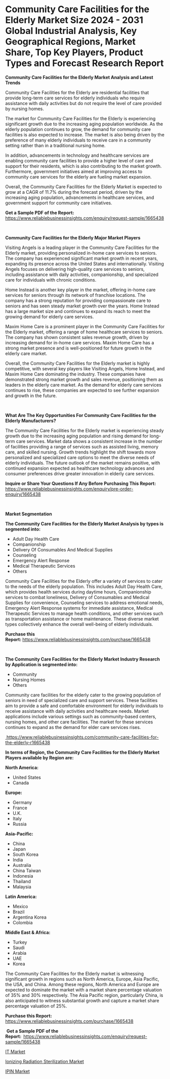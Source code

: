 <p><h1>Community Care Facilities for the Elderly Market Size 2024 - 2031 Global Industrial Analysis, Key Geographical Regions, Market Share, Top Key Players, Product Types and Forecast Research Report</h1></p><p><strong>Community Care Facilities for the Elderly Market Analysis and Latest Trends</strong></p>
<p><p>Community Care Facilities for the Elderly are residential facilities that provide long-term care services for elderly individuals who require assistance with daily activities but do not require the level of care provided by nursing homes.</p><p>The market for Community Care Facilities for the Elderly is experiencing significant growth due to the increasing aging population worldwide. As the elderly population continues to grow, the demand for community care facilities is also expected to increase. The market is also being driven by the preference of many elderly individuals to receive care in a community setting rather than in a traditional nursing home.</p><p>In addition, advancements in technology and healthcare services are enabling community care facilities to provide a higher level of care and support for their residents, which is also contributing to the market growth. Furthermore, government initiatives aimed at improving access to community care services for the elderly are fueling market expansion.</p><p>Overall, the Community Care Facilities for the Elderly Market is expected to grow at a CAGR of 11.7% during the forecast period, driven by the increasing aging population, advancements in healthcare services, and government support for community care initiatives.</p></p>
<p><strong>Get a Sample PDF of the Report:&nbsp;</strong> <a href="https://www.reliablebusinessinsights.com/enquiry/request-sample/1665438">https://www.reliablebusinessinsights.com/enquiry/request-sample/1665438</a></p>
<p>&nbsp;</p>
<p><strong>Community Care Facilities for the Elderly Major Market Players</strong></p>
<p><p>Visiting Angels is a leading player in the Community Care Facilities for the Elderly market, providing personalized in-home care services to seniors. The company has experienced significant market growth in recent years, expanding its presence across the United States and internationally. Visiting Angels focuses on delivering high-quality care services to seniors, including assistance with daily activities, companionship, and specialized care for individuals with chronic conditions.</p><p>Home Instead is another key player in the market, offering in-home care services for seniors through its network of franchise locations. The company has a strong reputation for providing compassionate care to seniors and has seen steady market growth over the years. Home Instead has a large market size and continues to expand its reach to meet the growing demand for elderly care services.</p><p>Maxim Home Care is a prominent player in the Community Care Facilities for the Elderly market, offering a range of home healthcare services to seniors. The company has shown consistent sales revenue growth, driven by increasing demand for in-home care services. Maxim Home Care has a strong market presence and is well-positioned for future growth in the elderly care market.</p><p>Overall, the Community Care Facilities for the Elderly market is highly competitive, with several key players like Visiting Angels, Home Instead, and Maxim Home Care dominating the industry. These companies have demonstrated strong market growth and sales revenue, positioning them as leaders in the elderly care market. As the demand for elderly care services continues to rise, these companies are expected to see further expansion and growth in the future.</p></p>
<p>&nbsp;</p>
<p><strong>What Are The Key Opportunities For Community Care Facilities for the Elderly Manufacturers?</strong></p>
<p><p>The Community Care Facilities for the Elderly market is experiencing steady growth due to the increasing aging population and rising demand for long-term care services. Market data shows a consistent increase in the number of facilities providing a range of services such as assisted living, memory care, and skilled nursing. Growth trends highlight the shift towards more personalized and specialized care options to meet the diverse needs of elderly individuals. The future outlook of the market remains positive, with continued expansion expected as healthcare technology advances and consumer preferences drive greater innovation in elderly care services.</p></p>
<p><strong>Inquire or Share Your Questions If Any Before Purchasing This Report:</strong> <a href="https://www.reliablebusinessinsights.com/enquiry/pre-order-enquiry/1665438">https://www.reliablebusinessinsights.com/enquiry/pre-order-enquiry/1665438</a></p>
<p>&nbsp;</p>
<p><strong>Market Segmentation</strong></p>
<p><strong>The Community Care Facilities for the Elderly Market Analysis by types is segmented into:</strong></p>
<p><ul><li>Adult Day Health Care</li><li>Companionship</li><li>Delivery Of Consumables And Medical Supplies</li><li>Counseling</li><li>Emergency Alert Response</li><li>Medical Therapeutic Services</li><li>Others</li></ul></p>
<p><p>Community Care Facilities for the Elderly offer a variety of services to cater to the needs of the elderly population. This includes Adult Day Health Care, which provides health services during daytime hours, Companionship services to combat loneliness, Delivery of Consumables and Medical Supplies for convenience, Counseling services to address emotional needs, Emergency Alert Response systems for immediate assistance, Medical Therapeutic Services to manage health conditions, and other services such as transportation assistance or home maintenance. These diverse market types collectively enhance the overall well-being of elderly individuals.</p></p>
<p><strong>Purchase this Report:&nbsp;</strong><a href="https://www.reliablebusinessinsights.com/purchase/1665438">https://www.reliablebusinessinsights.com/purchase/1665438</a></p>
<p>&nbsp;</p>
<p><strong>The Community Care Facilities for the Elderly Market Industry Research by Application is segmented into:</strong></p>
<p><ul><li>Community</li><li>Nursing Homes</li><li>Others</li></ul></p>
<p><p>Community care facilities for the elderly cater to the growing population of seniors in need of specialized care and support services. These facilities aim to provide a safe and comfortable environment for elderly individuals to receive assistance with daily activities and healthcare needs. Market applications include various settings such as community-based centers, nursing homes, and other care facilities. The market for these services continues to expand as the demand for elder care services rises.</p></p>
<p><a href="https://www.reliablebusinessinsights.com/community-care-facilities-for-the-elderly-r1665438">&nbsp;https://www.reliablebusinessinsights.com/community-care-facilities-for-the-elderly-r1665438</a></p>
<p><strong>In terms of Region, the Community Care Facilities for the Elderly Market Players available by Region are:</strong></p>
<p>
    <p> <strong> North America: </strong>
        <ul>
            <li>United States</li>
            <li>Canada</li>
        </ul>
        </p> 
    <p> <strong> Europe: </strong>
        <ul>
            <li>Germany</li>
            <li>France</li>
            <li>U.K.</li>
            <li>Italy</li>
            <li>Russia</li>
        </ul>
        </p> 
    <p> <strong> Asia-Pacific: </strong>
        <ul>
            <li>China</li>
            <li>Japan</li>
            <li>South Korea</li>
            <li>India</li>
            <li>Australia</li>
            <li>China Taiwan</li>
            <li>Indonesia</li>
            <li>Thailand</li>
            <li>Malaysia</li>
        </ul>
        </p> 
    <p> <strong> Latin America: </strong>
        <ul>
            <li>Mexico</li>
            <li>Brazil</li>
            <li>Argentina Korea</li>
            <li>Colombia</li>
        </ul>
        </p> 
    <p> <strong> Middle East & Africa: </strong>
        <ul>
            <li>Turkey</li>
            <li>Saudi</li>
            <li>Arabia</li>
            <li>UAE</li>
            <li>Korea</li>
        </ul>
    </p>
    </p>
<p><p>The Community Care Facilities for the Elderly market is witnessing significant growth in regions such as North America, Europe, Asia Pacific, the USA, and China. Among these regions, North America and Europe are expected to dominate the market with a market share percentage valuation of 35% and 30% respectively. The Asia Pacific region, particularly China, is also anticipated to witness substantial growth and capture a market share percentage valuation of 25%.</p></p>
<p><strong>Purchase this Report: </strong><a href="https://www.reliablebusinessinsights.com/purchase/1665438">https://www.reliablebusinessinsights.com/purchase/1665438</a></p>
<p>&nbsp;<strong>Get a Sample PDF of the Report:&nbsp;&nbsp;</strong><a href="https://www.reliablebusinessinsights.com/enquiry/request-sample/1665438">https://www.reliablebusinessinsights.com/enquiry/request-sample/1665438</a></p>
<p><strong></strong></p>
<p><p><a href="https://github.com/qdaxyrhp12/Market-Research-Report-List-1/blob/main/it-market.md">IT Market</a></p><p><a href="https://github.com/LiamDavis60/Market-Research-Report-List-1/blob/main/ionizing-radiation-sterilization-market.md">Ionizing Radiation Sterilization Market</a></p><p><a href="https://github.com/anwarsahrul281/Market-Research-Report-List-1/blob/main/ipin-market.md">IPIN Market</a></p></p>